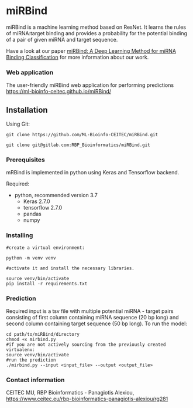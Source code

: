 # miRBind

miRBind is a machine learning method based on ResNet. It learns the rules of miRNA:target binding and provides a probability for the potential binding of a pair of given miRNA and target sequence.

Have a look at our paper [miRBind: A Deep Learning Method for miRNA Binding Classification](https://www.mdpi.com/2073-4425/13/12/2323) for more information about our work.

### Web application

The user-friendly miRBind web application for performing predictions https://ml-bioinfo-ceitec.github.io/miRBind/

## Installation

Using Git:
```
git clone https://github.com/ML-Bioinfo-CEITEC/miRBind.git
```
```
git clone git@gitlab.com:RBP_Bioinformatics/miRBind.git
```

### Prerequisites

mRBind is implemented in python using Keras and Tensorflow backend.

Required:

* python, recommended version 3.7
    * Keras 2.7.0
    * tensorflow 2.7.0
    * pandas
    * numpy
    
    
### Installing

```
#create a virtual environment:

python -m venv venv

#activate it and install the necessary libraries.

source venv/bin/activate
pip install -r requirements.txt
```

### Prediction

Required input is a tsv file with multiple potential miRNA - target pairs consisting of first column containing miRNA sequence (20 bp long) and second column containing target sequence (50 bp long).
To run the model:

```
cd path/to/miRBind/directory
chmod +x mirbind.py
#if you are not actively sourcing from the previously created virtualenv:
source venv/bin/activate
#run the prediction
./mirbind.py --input <input_file> --output <output_file>
```


### Contact information

CEITEC MU, RBP Bioinformatics - Panagiotis Alexiou, https://www.ceitec.eu/rbp-bioinformatics-panagiotis-alexiou/rg281
